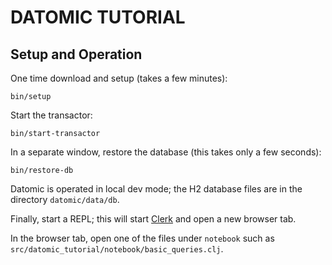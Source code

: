 # DATOMIC TUTORIAL

## Setup and Operation

One time download and setup (takes a few minutes):

    bin/setup

Start the transactor:

    bin/start-transactor

In a separate window, restore the database (this takes only a few seconds):

    bin/restore-db

Datomic is operated in local dev mode; the H2 database files are in the directory `datomic/data/db`.

Finally, start a REPL; this will start [Clerk](https://github.com/nextjournal/clerk) and open a new browser tab.

In the browser tab, open one of the files under `notebook` such as
`src/datomic_tutorial/notebook/basic_queries.clj`.
